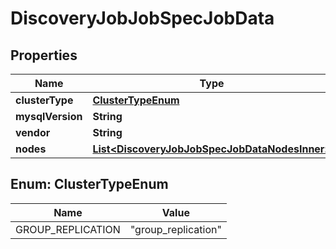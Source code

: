 

# DiscoveryJobJobSpecJobData


## Properties

| Name | Type | Description | Notes |
|------------ | ------------- | ------------- | -------------|
|**clusterType** | [**ClusterTypeEnum**](#ClusterTypeEnum) |  |  [optional] |
|**mysqlVersion** | **String** |  |  [optional] |
|**vendor** | **String** |  |  [optional] |
|**nodes** | [**List&lt;DiscoveryJobJobSpecJobDataNodesInner&gt;**](DiscoveryJobJobSpecJobDataNodesInner.md) |  |  [optional] |



## Enum: ClusterTypeEnum

| Name | Value |
|---- | -----|
| GROUP_REPLICATION | &quot;group_replication&quot; |



